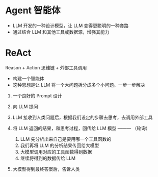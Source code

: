 # Agent 智能体

- LLM 开发的一种设计模型，让 LLM 变得更聪明的一种套路
- 通过结合 LLM 和其他工具或数据源，增强其能力

# ReAct

Reason + Action 思维链 + 外部工具调用

- 构建一个智能体
- 这种思想是让 LLM 将一个大问题拆分成多个小问题。一步一步解决

1. 一个良好的 Prompt 设计
2. 向 LLM 提问
3. LLM 接收到人类问题后，根据我们设定的步骤去思考，去调用外部工具
4. 将 LLM 返回的结果，和思考过程，回传给 LLM 模型 ——— （轮询）
    1. LLM 先分析出来自己是要用哪一个工具函数的
    2. 我们再将 LLM 的分析结果传回给大模型
    3. 大模型调用对应的工具函数得到数据
    4. 继续将得到的数据传给 LLM

5. 大模型得到最终答案后，告诉人类
